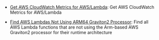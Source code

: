 * [Get AWS CloudWatch Metrics for AWS/Lambda](https://github.com/unskript/Awesome-CloudOps-Automation/tree/master/AWS/legos/aws_get_cloudwatch_metrics_lambda/README.md): Get AWS CloudWatch Metrics for AWS/Lambda

* [Find AWS Lambdas Not Using ARM64 Graviton2 Processor](https://github.com/unskript/Awesome-CloudOps-Automation/tree/master/AWS/legos/aws_get_lambdas_not_using_arm_graviton2_processor/README.md): Find all AWS Lambda functions that are not using the Arm-based AWS Graviton2 processor for their runtime architecture


